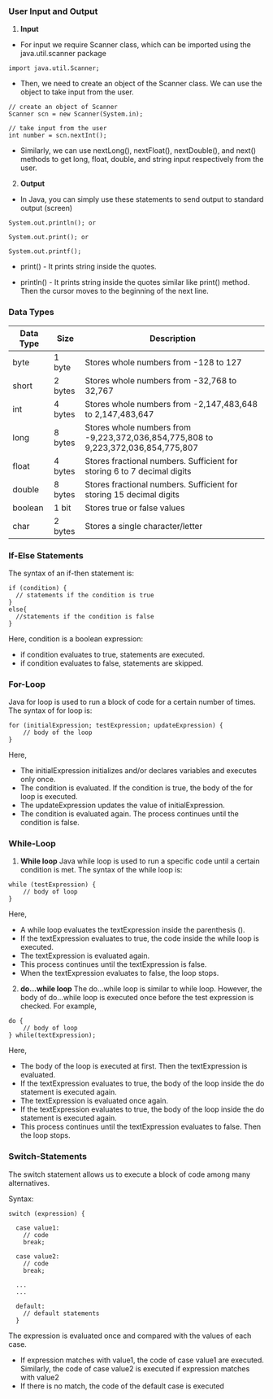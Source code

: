 ### User Input and Output


1. **Input**

- For input we require Scanner class, which can be imported using the java.util.scanner package
```
import java.util.Scanner;
```

- Then, we need to create an object of the Scanner class. We can use the object to take input from the user.
```
// create an object of Scanner
Scanner scn = new Scanner(System.in);

// take input from the user
int number = scn.nextInt();
```

- Similarly, we can use nextLong(), nextFloat(), nextDouble(), and next() methods to get long, float, double, and string input respectively from the user.

2. **Output**

- In Java, you can simply use these statements to send output to standard output (screen)
```
System.out.println(); or

System.out.print(); or

System.out.printf();
```

- print() - It prints string inside the quotes.

- println() - It prints string inside the quotes similar like print() method. Then the cursor moves to the beginning of the next line.



### Data Types


| **Data Type** | **Size** | **Description** |
|----------|----------|----------|
| byte	 | 1 byte 	| Stores whole numbers from -128 to 127 |
| short 	| 2 bytes |	Stores whole numbers from -32,768 to 32,767 |
| int	 | 4 bytes	| Stores whole numbers from -2,147,483,648 to 2,147,483,647 |
| long 	| 8 bytes |	Stores whole numbers from -9,223,372,036,854,775,808 to 9,223,372,036,854,775,807 |
| float	 | 4 bytes |	Stores fractional numbers. Sufficient for storing 6 to 7 decimal digits |
| double 	| 8 bytes |	Stores fractional numbers. Sufficient for storing 15 decimal digits |
| boolean 	| 1 bit 	| Stores true or false values |
| char	 | 2 bytes | Stores a single character/letter |



### If-Else Statements

The syntax of an if-then statement is:

```
if (condition) {
  // statements if the condition is true
}
else{
  //statements if the condition is false
}
```

Here, condition is a boolean expression:

- if condition evaluates to true, statements are executed.
- if condition evaluates to false, statements are skipped.



### For-Loop

Java for loop is used to run a block of code for a certain number of times. The syntax of for loop is:

```
for (initialExpression; testExpression; updateExpression) {
    // body of the loop
}
```

Here,
- The initialExpression initializes and/or declares variables and executes only once.
- The condition is evaluated. If the condition is true, the body of the for loop is executed.
- The updateExpression updates the value of initialExpression.
- The condition is evaluated again. The process continues until the condition is false.



### While-Loop

1. **While loop**
Java while loop is used to run a specific code until a certain condition is met. The syntax of the while loop is:

```
while (testExpression) {
    // body of loop
}
```

Here,
- A while loop evaluates the textExpression inside the parenthesis ().
- If the textExpression evaluates to true, the code inside the while loop is executed.
- The textExpression is evaluated again.
- This process continues until the textExpression is false.
- When the textExpression evaluates to false, the loop stops.

2. **do...while loop**
The do...while loop is similar to while loop. However, the body of do...while loop is executed once before the test expression is checked. For example,

```
do {
    // body of loop
} while(textExpression);
```

Here,
- The body of the loop is executed at first. Then the textExpression is evaluated.
- If the textExpression evaluates to true, the body of the loop inside the do statement is executed again.
- The textExpression is evaluated once again.
- If the textExpression evaluates to true, the body of the loop inside the do statement is executed again.
- This process continues until the textExpression evaluates to false. Then the loop stops.



### Switch-Statements

The switch statement allows us to execute a block of code among many alternatives.

Syntax:

```
switch (expression) {

  case value1:
    // code
    break;
  
  case value2:
    // code
    break;
  
  ...
  ...
  
  default:
    // default statements
  }
```

The expression is evaluated once and compared with the values of each case.
- If expression matches with value1, the code of case value1 are executed. Similarly, the code of case value2 is executed if expression matches with value2
- If there is no match, the code of the default case is executed

